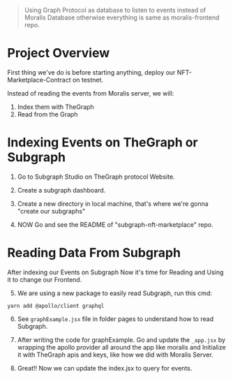 > Using Graph Protocol as database to listen to events instead of Moralis Database otherwise everything is same as moralis-frontend repo.

# Project Overview

First thing we've do is before starting anything, deploy our NFT-Marketplace-Contract on testnet.

Instead of reading the events from Moralis server, we will:
  1. Index them with TheGraph
  2. Read from the Graph

# Indexing Events on TheGraph or Subgraph

1. Go to Subgraph Studio on TheGraph protocol Website.

2. Create a subgraph dashboard.

3. Create a new directory in local machine, that's where we're gonna "create our subgraphs"

4. NOW Go and see the README of "subgraph-nft-marketplace" repo.

# Reading Data From Subgraph

After indexing our Events on Subgraph Now it's time for Reading and Using it to change our Frontend.

5. We are using a new package to easily read Subgraph, run this cmd:
  ```
  yarn add @apollo/client graphql
  ```

6. See `graphExample.jsx` file in folder pages to understand how to read Subgraph.

7. After writing the code for graphExample. Go and update the `_app.jsx` by wrapping the apollo provider all around the app like moralis and Initialize it with TheGraph apis and keys, like how we did with Moralis Server.

8. Great!! Now we can update the index.jsx to query for events.